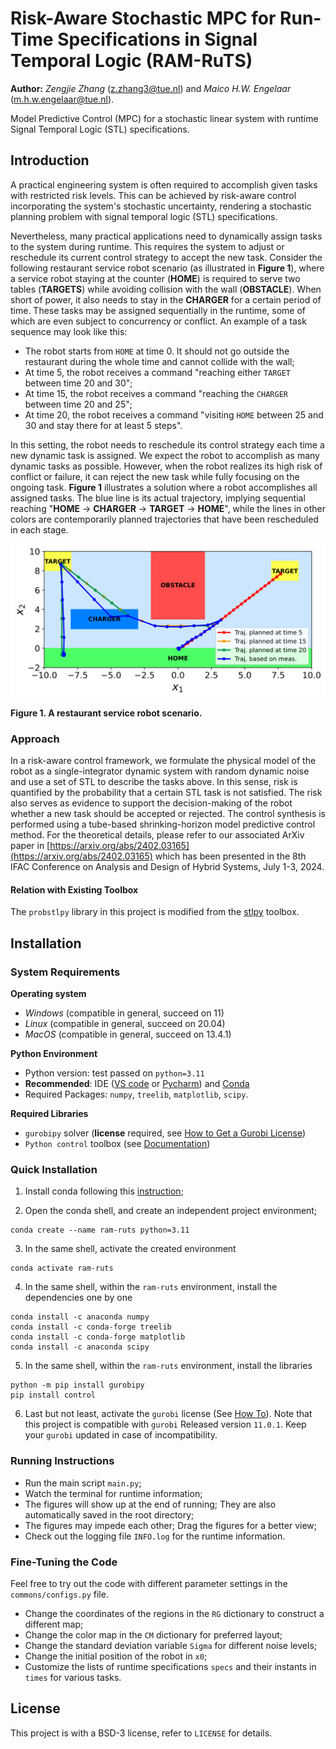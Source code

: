# Risk-Aware Stochastic MPC for Run-Time Specifications in Signal Temporal Logic (RAM-RuTS)

**Author:** *Zengjie Zhang* (z.zhang3@tue.nl) and *Maico H.W. Engelaar* (m.h.w.engelaar@tue.nl).

Model Predictive Control (MPC) for a stochastic linear system with runtime Signal Temporal Logic (STL) specifications.

## Introduction

A practical engineering system is often required to accomplish given tasks with restricted risk levels. This can be achieved by risk-aware control incorporating the system's stochastic uncertainty, rendering a stochastic planning problem with signal temporal logic (STL) specifications. 

Nevertheless, many practical applications need to dynamically assign tasks to the system during runtime. This requires the system to adjust or reschedule its current control strategy to accept the new task. Consider the following restaurant service robot scenario (as illustrated in **Figure 1**), where a service robot staying at the counter (**HOME**) is required to serve two tables (**TARGETS**) while avoiding collision with the wall (**OBSTACLE**). When short of power, it also needs to stay in the **CHARGER** for a certain period of time. These tasks may be assigned sequentially in the runtime, some of which are even subject to concurrency or conflict. An example of a task sequence may look like this:

- The robot starts from `HOME` at time $0$. It should not go outside the restaurant during the whole time and cannot collide with the wall;
- At time $5$, the robot receives a command "reaching either `TARGET` between time $20$ and $30$";
- At time $15$, the robot receives a command "reaching the `CHARGER` between time $20$ and $25$";
- At time $20$, the robot receives a command "visiting `HOME` between $25$ and $30$ and stay there for at least $5$ steps".

In this setting, the robot needs to reschedule its control strategy each time a new dynamic task is assigned. We expect the robot to accomplish as many dynamic tasks as possible. However, when the robot realizes its high risk of conflict or failure, it can reject the new task while fully focusing on the ongoing task. **Figure 1** illustrates a solution where a robot accomplishes all assigned tasks. The blue line is its actual trajectory, implying sequential reaching "**HOME** $\rightarrow$ **CHARGER** $\rightarrow$ **TARGET** $\rightarrow$ **HOME**", while the lines in other colors are contemporarily planned trajectories that have been rescheduled in each stage.

[![Map](figs/map.svg)](CASE)

**Figure 1. A restaurant service robot scenario.**

### Approach

In a risk-aware control framework, we formulate the physical model of the robot as a single-integrator dynamic system with random dynamic noise and use a set of STL to describe the tasks above. In this sense, risk is quantified by the probability that a certain STL task is not satisfied. The risk also serves as evidence to support the decision-making of the robot whether a new task should be accepted or rejected. The control synthesis is performed using a tube-based shrinking-horizon model predictive control method. For the theoretical details, please refer to our associated ArXiv paper in [https://arxiv.org/abs/2402.03165](https://arxiv.org/abs/2402.03165) which has been presented in the 8th IFAC Conference on Analysis and Design of Hybrid Systems, July 1-3, 2024.


#### Relation with Existing Toolbox

The `probstlpy` library in this project is modified from the [stlpy](https://github.com/vincekurtz/stlpy/blob/main/README.md) toolbox. 

## Installation

### System Requirements

**Operating system**
 - *Windows* (compatible in general, succeed on 11)
 - *Linux* (compatible in general, succeed on 20.04)
 - *MacOS* (compatible in general, succeed on 13.4.1)

**Python Environment**
 - Python version: test passed on `python=3.11`
 - **Recommended**: IDE ([VS code](https://code.visualstudio.com/) or [Pycharm](https://www.jetbrains.com/pycharm/)) and [Conda](https://www.anaconda.com/)
 - Required Packages: `numpy`, `treelib`, `matplotlib`, `scipy`. 
 
 **Required Libraries**
 - `gurobipy` solver (**license** required, see [How to Get a Gurobi License](https://www.gurobi.com/solutions/licensing/))
 - `Python control` toolbox (see [Documentation](https://python-control.readthedocs.io/en/latest/intro.html))
 
### Quick Installation
 
1. Install conda following this [instruction](https://conda.io/projects/conda/en/latest/user-guide/install/index.html);

2. Open the conda shell, and create an independent project environment;
```
conda create --name ram-ruts python=3.11
```

3. In the same shell, activate the created environment
```
conda activate ram-ruts
```

4. In the same shell, within the `ram-ruts` environment, install the dependencies one by one
 ```
conda install -c anaconda numpy
conda install -c conda-forge treelib
conda install -c conda-forge matplotlib
conda install -c anaconda scipy
```

5. In the same shell, within the `ram-ruts` environment, install the libraries
```
python -m pip install gurobipy
pip install control
```

6. Last but not least, activate the `gurobi` license (See [How To](https://www.gurobi.com/documentation/current/remoteservices/licensing.html)). Note that this project is compatible with `gurobi` Released version `11.0.1`. Keep your `gurobi` updated in case of incompatibility. 

### Running Instructions

- Run the main script `main.py`;
- Watch the terminal for runtime information;
- The figures will show up at the end of running; They are also automatically saved in the root directory;
- The figures may impede each other; Drag the figures for a better view;
- Check out the logging file `INFO.log` for the runtime information.

### Fine-Tuning the Code

Feel free to try out the code with different parameter settings in the `commons/configs.py` file.

- Change the coordinates of the regions in the `RG` dictionary to construct a different map;
- Change the color map in the `CM` dictionary for preferred layout;
- Change the standard deviation variable `Sigma` for different noise levels;
- Change the initial position of the robot in `x0`;
- Customize the lists of runtime specifications `specs` and their instants in `times` for various tasks.

## License

This project is with a BSD-3 license, refer to `LICENSE` for details.
